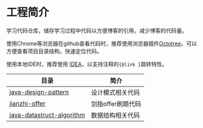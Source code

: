 # 工程简介

学习代码仓库，储存学习过程中代码以方便博客的引用，减少博客的代码量。

使用Chrome等浏览器在github查看代码时，推荐使用浏览器插件[Octotree](https://www.octotree.io/download)，可以方便查看项目目录结构，快速定位代码。

使用本地IDE时，推荐使用 [IDEA](https://www.jetbrains.com/idea/)，以支持注释的`{@link }`跳转特性。

| 目录                                                     | 简介              |
| -------------------------------------------------------- | ----------------- |
| [java-design-pattern](./java-design-pattern)             | 设计模式相关代码  |
| [jianzhi-offer](./jianzhi-offer)                         | 剑指offer刷题代码 |
| [java-datastruct-algorithm](./java-datastruct-algorithm) | 数据结构相关代码  |


